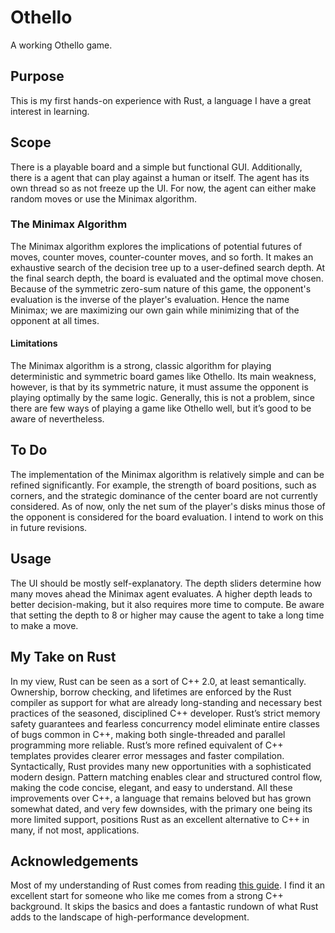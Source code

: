 # Othello
A working Othello game.

## Purpose
This is my first hands-on experience with Rust, a language I have a great interest in learning.

## Scope
There is a playable board and a simple but functional GUI. Additionally, there is a agent that can play against a human or itself. The agent has its own thread so as not freeze up the UI. For now, the agent can either make random moves or use the Minimax algorithm.

### The Minimax Algorithm
The Minimax algorithm explores the implications of potential futures of moves, counter moves, counter-counter moves, and so forth. It makes an exhaustive search of the decision tree up to a user-defined search depth. At the final search depth, the board is evaluated and the optimal move chosen. Because of the symmetric zero-sum nature of this game, the opponent's evaluation is the inverse of the player's evaluation. Hence the name Minimax; we are maximizing our own gain while minimizing that of the opponent at all times.

#### Limitations
The Minimax algorithm is a strong, classic algorithm for playing deterministic and symmetric board games like Othello. Its main weakness, however, is that by its symmetric nature, it must assume the opponent is playing optimally by the same logic. Generally, this is not a problem, since there are few ways of playing a game like Othello well, but it’s good to be aware of nevertheless.

## To Do
The implementation of the Minimax algorithm is relatively simple and can be refined significantly. For example, the strength of board positions, such as corners, and the strategic dominance of the center board are not currently considered. As of now, only the net sum of the player's disks minus those of the opponent is considered for the board evaluation. I intend to work on this in future revisions.

## Usage
The UI should be mostly self-explanatory. The depth sliders determine how many moves ahead the Minimax agent evaluates. A higher depth leads to better decision-making, but it also requires more time to compute. Be aware that setting the depth to 8 or higher may cause the agent to take a long time to make a move.

## My Take on Rust
In my view, Rust can be seen as a sort of C++ 2.0, at least semantically. Ownership, borrow checking, and lifetimes are enforced by the Rust compiler as support for what are already long-standing and necessary best practices of the seasoned, disciplined C++ developer. Rust’s strict memory safety guarantees and fearless concurrency model eliminate entire classes of bugs common in C++, making both single-threaded and parallel programming more reliable. Rust’s more refined equivalent of C++ templates provides clearer error messages and faster compilation. Syntactically, Rust provides many new opportunities with a sophisticated modern design. Pattern matching enables clear and structured control flow, making the code concise, elegant, and easy to understand. All these improvements over C++, a language that remains beloved but has grown somewhat dated, and very few downsides, with the primary one being its more limited support, positions Rust as an excellent alternative to C++ in many, if not most, applications.

## Acknowledgements
Most of my understanding of Rust comes from reading [this guide](https://github.com/nrc/r4cppp). I find it an excellent start for someone who like me comes from a strong C++ background. It skips the basics and does a fantastic rundown of what Rust adds to the landscape of high-performance development.
